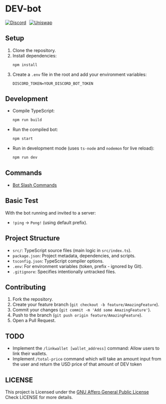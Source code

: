 # DEV-bot

<div style="display: flex; gap: 10px;">
  <a href="https://discord.com/oauth2/authorize?client_id=1210908193337970739">
    <img src="https://img.shields.io/badge/Discord-Invite%20to%20Server-5865F2?logo=discord&logoColor=white" alt="Discord">
  </a>
  <a href="https://app.uniswap.org/explore/tokens/base/0x047157CfFB8841A64DB93fd4E29fA3796B78466c">
    <img src="https://img.shields.io/badge/Uniswap-Buy%20on%20Uniswap-ff007a?logo=uniswap&logoColor=white" alt="Uniswap">
  </a>
</div>

## Setup

1.  Clone the repository.
2.  Install dependencies:
    ```bash
    npm install
    ```
3.  Create a `.env` file in the root and add your environment variables:
    ```env
    DISCORD_TOKEN=YOUR_DISCORD_BOT_TOKEN
    ```

## Development

- Compile TypeScript:
  ```bash
  npm run build
  ```
- Run the compiled bot:
  ```bash
  npm start
  ```
- Run in development mode (uses `ts-node` and `nodemon` for live reload):
  ```bash
  npm run dev
  ```

## Commands

- [Bot Slash Commands](/src/docs/features.md)

## Basic Test

With the bot running and invited to a server:

- `!ping` -> `Pong!` (using default prefix).

## Project Structure

- `src/`: TypeScript source files (main logic in `src/index.ts`).
- `package.json`: Project metadata, dependencies, and scripts.
- `tsconfig.json`: TypeScript compiler options.
- `.env`: For environment variables (token, prefix - ignored by Git).
- `.gitignore`: Specifies intentionally untracked files.

## Contributing

1.  Fork the repository.
2.  Create your feature branch (`git checkout -b feature/AmazingFeature`).
3.  Commit your changes (`git commit -m 'Add some AmazingFeature'`).
4.  Push to the branch (`git push origin feature/AmazingFeature`).
5.  Open a Pull Request.

## TODO

- Implement the `/linkwallet [wallet_address]` command: Allow users to link their wallets.
- Implement `/total-price` command which will take an amount input from the user and return the USD price of that amount of DEV token

## LICENSE
This project is Licensed under the [GNU Affero General Public License](https://www.gnu.org/licenses/agpl-3.0.en.html) Check LICENSE for more details.
